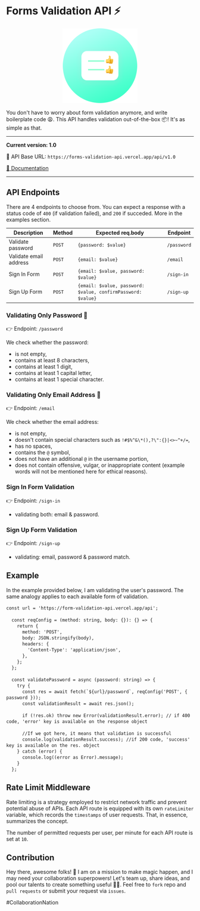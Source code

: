 # Forms Validation API ⚡

<p align="center">
  <img width="200" src="/public/icon.png">
</p>

You don't have to worry about form validation anymore, and write boilerplate code 😩. This API handles validation out-of-the-box 📦! It's as simple as that.

---

**Current version: 1.0**

🔗 API Base URL: `https://forms-validation-api.vercel.app/api/v1.0`

[🔗 Documentation](https://forms-validation-api.vercel.app)

---

## API Endpoints

There are 4 endpoints to choose from.
You can expect a response with a status code of `400` (if validation failed), and `200` if succeded. More in the examples section.

| Description            | Method | Expected req.body                                            | Endpoint    |
| ---------------------- | ------ | ------------------------------------------------------------ | ----------- |
| Validate password      | `POST` | `{password: $value}`                                         | `/password` |
| Validate email address | `POST` | `{email: $value}`                                            | `/email`    |
| Sign In Form           | `POST` | `{email: $value, password: $value}`                          | `/sign-in`  |
| Sign Up Form           | `POST` | `{email: $value, password: $value, confirmPassword: $value}` | `/sign-up`  |

### Validating Only Password 🔑

👉 Endpoint: `/password`

We check whether the password:

- is not empty,
- contains at least 8 characters,
- contains at least 1 digit,
- contains at least 1 capital letter,
- contains at least 1 special character.

### Validating Only Email Address 📧

👉 Endpoint: `/email`

We check whether the email address:

- is not empty,
- doesn't contain special characters such as `!#$%^&\*(),?\":{}|<>~^+/=`,
- has no spaces,
- contains the `@` symbol,
- does not have an additional `@` in the username portion,
- does not contain offensive, vulgar, or inappropriate content (example words will not be mentioned here for ethical reasons).

### Sign In Form Validation

👉 Endpoint: `/sign-in`

- validating both: email & password.

### Sign Up Form Validation

👉 Endpoint: `/sign-up`

- validating: email, password & password match.

## Example

In the example provided below, I am validating the user's password. The same analogy applies to each available form of validation.

```
const url = 'https://form-validation-api.vercel.app/api';

  const reqConfig = (method: string, body: {}): {} => {
    return {
      method: 'POST',
      body: JSON.stringify(body),
      headers: {
        'Content-Type': 'application/json',
      },
    };
  };

  const validatePassword = async (password: string) => {
    try {
      const res = await fetch(`${url}/password`, reqConfig('POST', { password }));
      const validationResult = await res.json();

      if (!res.ok) throw new Error(validationResult.error); // if 400 code, 'error' key is available on the response object

      //If we got here, it means that validation is successful
      console.log(validationResult.success); //if 200 code, 'success' key is available on the res. object
    } catch (error) {
      console.log((error as Error).message);
    }
  };

```

## Rate Limit Middleware

Rate limiting is a strategy employed to restrict network traffic and prevent potential abuse of APIs. Each API route is equipped with its own `rateLimiter` variable, which records the `timestamps` of user requests. That, in essence, summarizes the concept.

The number of permitted requests per user, per minute for each API route is set at `10`.

## Contribution

Hey there, awesome folks! 👋 I am on a mission to make magic happen, and I may need your collaboration superpowers! Let's team up, share ideas, and pool our talents to create something useful 🚀💫. Feel free to `fork` repo and `pull requests` or submit your request via `issues`.

#CollaborationNation

